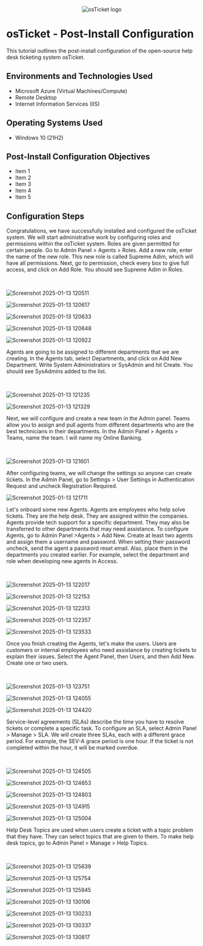 <p align="center">
<img src="https://i.imgur.com/Clzj7Xs.png" alt="osTicket logo"/>
</p>

<h1>osTicket - Post-Install Configuration</h1>
This tutorial outlines the post-install configuration of the open-source help desk ticketing system osTicket.<br />

<h2>Environments and Technologies Used</h2>

- Microsoft Azure (Virtual Machines/Compute)
- Remote Desktop
- Internet Information Services (IIS)

<h2>Operating Systems Used </h2>

- Windows 10</b> (21H2)

<h2>Post-Install Configuration Objectives</h2>

- Item 1
- Item 2
- Item 3
- Item 4
- Item 5

<h2>Configuration Steps</h2>

<p>
Congratulations, we have successfully installed and configured the osTicket system. We will start administrative work by configuring roles and permissions within the osTicket system. Roles are given permitted for certain people. Go to Admin Panel > Agents > Roles. Add a new role, enter the name of the new role. This new role is called Supreme Adim, which will have all permissions. Next, go to permission, check every box to give full access, and click on Add Role.  You should see Supreme Adim in Roles.
</p>
<br />
<p>
  
![Screenshot 2025-01-13 120511](https://github.com/user-attachments/assets/9a438e85-3ce2-438d-a6c7-0d340866f6d4)

![Screenshot 2025-01-13 120617](https://github.com/user-attachments/assets/9123a8e1-36c1-4321-955f-5e6a1f4fe22f)

![Screenshot 2025-01-13 120633](https://github.com/user-attachments/assets/6a8de8b8-9914-4b8e-b7bc-0b6866c49c0b)

![Screenshot 2025-01-13 120648](https://github.com/user-attachments/assets/bdc7c605-9b9e-40bc-bc9d-cc71a67322e3)

![Screenshot 2025-01-13 120922](https://github.com/user-attachments/assets/e1057458-e8ff-415d-bcf5-43b3e03a0136)

</p>
<p>
Agents are going to be assigned to different departments that we are creating. In the Agents tab, select Departments, and click on Add New Department. Write System Administrators or SysAdmin and hit Create. You should see SysAdmins added to the list.
</p>
<br />

<p>
  
![Screenshot 2025-01-13 121235](https://github.com/user-attachments/assets/c57f2abc-7fd0-4862-92ff-1c8c615b3af2)

![Screenshot 2025-01-13 121329](https://github.com/user-attachments/assets/8a24cef7-c840-41c4-9775-525cea8137ba)

</p>
<p>
Next, we will configure and create a new team in the Admin panel.  Teams allow you to assign and pull agents from different departments who are the best technicians in their departments. In the Admin Panel > Agents > Teams, name the team. I will name my Online Banking.
</p>
<br />

<p>
  
![Screenshot 2025-01-13 121601](https://github.com/user-attachments/assets/bfb187d7-d342-489b-bcfb-b5265e151c33)

After configuring teams, we will change the settings so anyone can create tickets. In the Admin Panel, go to Settings > User Settings in  Authentication Request and uncheck Registration Required. 

</p>
<p>

![Screenshot 2025-01-13 121711](https://github.com/user-attachments/assets/b586cb87-cf8f-4862-ac38-bad2653cb9a8)


Let's onboard some new Agents. Agents are employees who help solve tickets. They are the help desk. They are assigned within the companies. Agents provide tech support for a specific department. They may also be transferred to other departments that may need assistance.  To configure Agents, go to Admin Panel >Agents > Add New. Create at least two agents and assign them a username and password. When setting their password uncheck, send the agent a password reset email. Also, place them in the departments you created earlier. For example, select the department and role when developing new agents in Access.
</p>
<br />

<p>
  
![Screenshot 2025-01-13 122017](https://github.com/user-attachments/assets/a1a9adbe-c6de-4f70-8653-eb86b2d6795d)

![Screenshot 2025-01-13 122153](https://github.com/user-attachments/assets/9f2c05a9-5c78-453d-a8c6-03c0f7f28bd0)

![Screenshot 2025-01-13 122313](https://github.com/user-attachments/assets/7de92254-b645-4e52-bdaa-516129b160e5)

![Screenshot 2025-01-13 122357](https://github.com/user-attachments/assets/a01c213f-c6ff-47c2-b067-e41f1445d16d)

![Screenshot 2025-01-13 123533](https://github.com/user-attachments/assets/3520cd84-0c8b-421c-af4b-04364fee4da2)

</p>
<p>
Once you finish creating the Agents, let's make the users. Users are customers or internal employees who need assistance by creating tickets to explain their issues. Select the Agent Panel, then Users, and then Add New. Create one or two users.
</p>
<br />

<p>
  
![Screenshot 2025-01-13 123751](https://github.com/user-attachments/assets/518695f5-9966-42e3-ba58-c62d5e3f69c3)

![Screenshot 2025-01-13 124055](https://github.com/user-attachments/assets/8a05e7d9-16cc-4be4-9c28-953a088a1768)

![Screenshot 2025-01-13 124420](https://github.com/user-attachments/assets/0b16cb3a-bae2-4b9a-8039-64cb0af39566)

</p>
<p>
Service-level agreements (SLAs) describe the time you have to resolve tickets or complete a specific task. To configure an SLA, select Admin Panel > Manage > SLA. We will create three SLAs, each with a different grace period. For example, the SEV-A grace period is one hour. If the ticket is not completed within the hour, it will be marked overdue.
</p>
<br />

<p>
  
![Screenshot 2025-01-13 124505](https://github.com/user-attachments/assets/e48af68d-f191-4898-b806-0432035480fa)

![Screenshot 2025-01-13 124653](https://github.com/user-attachments/assets/b9e9310b-ca62-4d18-8642-34f7f4235483)

![Screenshot 2025-01-13 124803](https://github.com/user-attachments/assets/bbe32e15-d6d3-42c4-b8cd-34fcc7a71b5d)

![Screenshot 2025-01-13 124915](https://github.com/user-attachments/assets/3b70d8a3-e9e1-43da-8d68-ef45681c5bfb)

![Screenshot 2025-01-13 125004](https://github.com/user-attachments/assets/c6cfa040-e340-4e8f-9198-f5606b82d1bb)

</p>
<p>
Help Desk Topics are used when users create a ticket with a topic problem that they have. They can select topics that are given to them. To make help desk topics, go to Admin Panel > Manage > Help Topics.
</p>
<br />

<p>

![Screenshot 2025-01-13 125639](https://github.com/user-attachments/assets/08a1f53b-8863-4e7b-953f-c1af127efcb4)

![Screenshot 2025-01-13 125754](https://github.com/user-attachments/assets/a3bc4357-150c-4356-80fb-578ae6b3dee9)

![Screenshot 2025-01-13 125945](https://github.com/user-attachments/assets/c45917ae-47ed-41ff-a158-a7bfbb7b4198)

![Screenshot 2025-01-13 130106](https://github.com/user-attachments/assets/f1513de9-7ade-4704-9d71-b84954331b6d)

![Screenshot 2025-01-13 130233](https://github.com/user-attachments/assets/c74a7eed-7f24-430b-84d0-7c70314785e6)

![Screenshot 2025-01-13 130337](https://github.com/user-attachments/assets/38e16fa9-a31a-4485-bc5c-0e58f4c9b820)

![Screenshot 2025-01-13 130817](https://github.com/user-attachments/assets/a5df7f65-d3ec-4bf6-99e8-e47742c44f9f)




</p>
